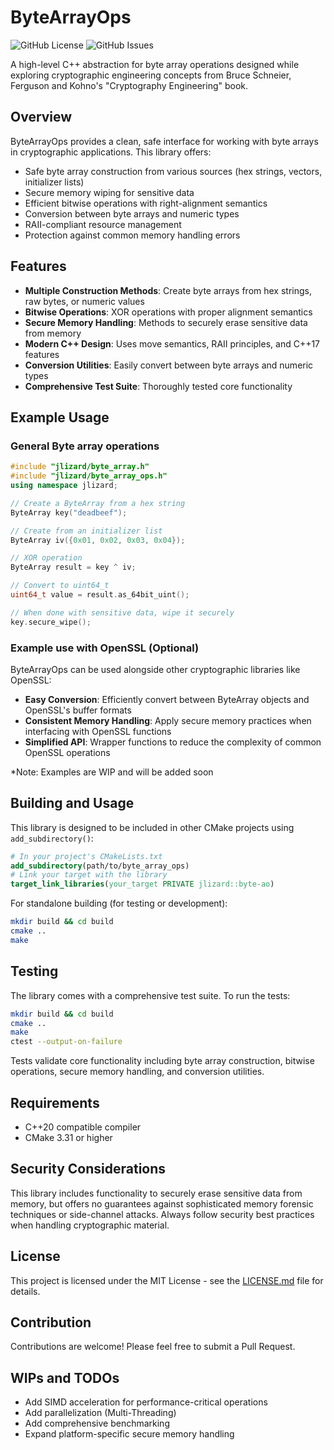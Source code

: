 # ByteArrayOps

![GitHub License](https://img.shields.io/github/license/jurassicLizard/byte-ao)
![GitHub Issues](https://img.shields.io/github/issues/jurassicLizard/byte-ao)


A high-level C++ abstraction for byte array operations designed while exploring cryptographic engineering concepts from Bruce Schneier, Ferguson and Kohno's "Cryptography Engineering" book.

## Overview

ByteArrayOps provides a clean, safe interface for working with byte arrays in cryptographic applications. This library offers:

- Safe byte array construction from various sources (hex strings, vectors, initializer lists)
- Secure memory wiping for sensitive data
- Efficient bitwise operations with right-alignment semantics
- Conversion between byte arrays and numeric types
- RAII-compliant resource management
- Protection against common memory handling errors

## Features

- **Multiple Construction Methods**: Create byte arrays from hex strings, raw bytes, or numeric values
- **Bitwise Operations**: XOR operations with proper alignment semantics
- **Secure Memory Handling**: Methods to securely erase sensitive data from memory
- **Modern C++ Design**: Uses move semantics, RAII principles, and C++17 features
- **Conversion Utilities**: Easily convert between byte arrays and numeric types
- **Comprehensive Test Suite**: Thoroughly tested core functionality

## Example Usage

### General Byte array operations

```cpp
#include "jlizard/byte_array.h"
#include "jlizard/byte_array_ops.h"
using namespace jlizard;

// Create a ByteArray from a hex string
ByteArray key("deadbeef");

// Create from an initializer list
ByteArray iv({0x01, 0x02, 0x03, 0x04});

// XOR operation
ByteArray result = key ^ iv;

// Convert to uint64_t
uint64_t value = result.as_64bit_uint();

// When done with sensitive data, wipe it securely
key.secure_wipe();
```
### Example use with OpenSSL (Optional)

ByteArrayOps can be used alongside other cryptographic libraries like OpenSSL:

- **Easy Conversion**: Efficiently convert between ByteArray objects and OpenSSL's buffer formats
- **Consistent Memory Handling**: Apply secure memory practices when interfacing with OpenSSL functions
- **Simplified API**: Wrapper functions to reduce the complexity of common OpenSSL operations

*Note: Examples are WIP and will be added soon 

## Building and Usage

This library is designed to be included in other CMake projects using `add_subdirectory()`:

```cmake
# In your project's CMakeLists.txt
add_subdirectory(path/to/byte_array_ops)
# Link your target with the library
target_link_libraries(your_target PRIVATE jlizard::byte-ao)
``` 

For standalone building (for testing or development):
```bash
mkdir build && cd build 
cmake .. 
make
``` 

## Testing

The library comes with a comprehensive test suite. To run the tests:

```bash 
mkdir build && cd build
cmake ..
make 
ctest --output-on-failure
``` 

Tests validate core functionality including byte array construction, bitwise operations, secure memory handling, and conversion utilities.


## Requirements
- C++20 compatible compiler
- CMake 3.31 or higher

## Security Considerations
This library includes functionality to securely erase sensitive data from memory, but offers no guarantees against sophisticated memory forensic techniques or side-channel attacks. Always follow security best practices when handling cryptographic material.
## License
This project is licensed under the MIT License - see the [LICENSE.md](LICENSE.md) file for details.
## Contribution
Contributions are welcome! Please feel free to submit a Pull Request.
## WIPs and TODOs
- Add SIMD acceleration for performance-critical operations
- Add parallelization (Multi-Threading)
- Add comprehensive benchmarking
- Expand platform-specific secure memory handling

